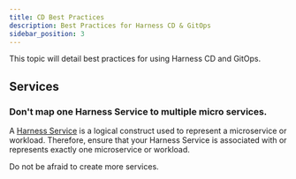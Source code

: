 ```yaml
---
title: CD Best Practices
description: Best Practices for Harness CD & GitOps
sidebar_position: 3
---
```


This topic will detail best practices for using Harness CD and GitOps.

## Services

### Don't map one Harness Service to multiple micro services. 

A [Harness Service](/docs/continuous-delivery/get-started/key-concepts#service) is a logical construct used to represent a microservice or workload. Therefore, ensure that your Harness Service is associated with or represents exactly one microservice or workload. 

Do not be afraid to create more services. 